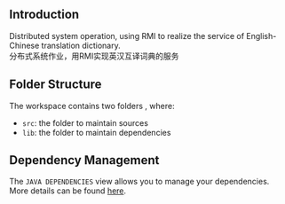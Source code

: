 ## Introduction

Distributed system operation, using RMI to realize the service of English-Chinese translation dictionary.    
分布式系统作业，用RMI实现英汉互译词典的服务

## Folder Structure

The workspace contains two folders , where:

- `src`: the folder to maintain sources
- `lib`: the folder to maintain dependencies

## Dependency Management

The `JAVA DEPENDENCIES` view allows you to manage your dependencies. More details can be found [here](https://github.com/microsoft/vscode-java-pack/blob/master/release-notes/v0.9.0.md#work-with-jar-files-directly).
